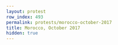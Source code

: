 ```yaml
---
layout: protest
row_index: 493
permalink: protests/morocco-october-2017
title: Morocco, October 2017
hidden: true
---
```

